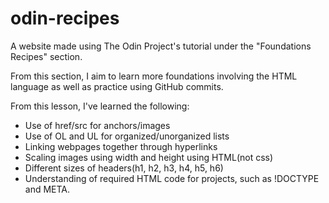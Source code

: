 # odin-recipes

A website made using The Odin Project's tutorial under the "Foundations Recipes" section.

From this section, I aim to learn more foundations involving the HTML language as well as practice using GitHub commits.

<!--- What I've Learned --->

From this lesson, I've learned the following:

<ul>
    <li>Use of href/src for anchors/images</li>
    <li>Use of OL and UL for organized/unorganized lists</li>
    <li>Linking webpages together through hyperlinks</li>
    <li>Scaling images using width and height using HTML(not css)</li>
    <li>Different sizes of headers(h1, h2, h3, h4, h5, h6)</li>
    <li>Understanding of required HTML code for projects, such as !DOCTYPE and META.</li>
</ul>
